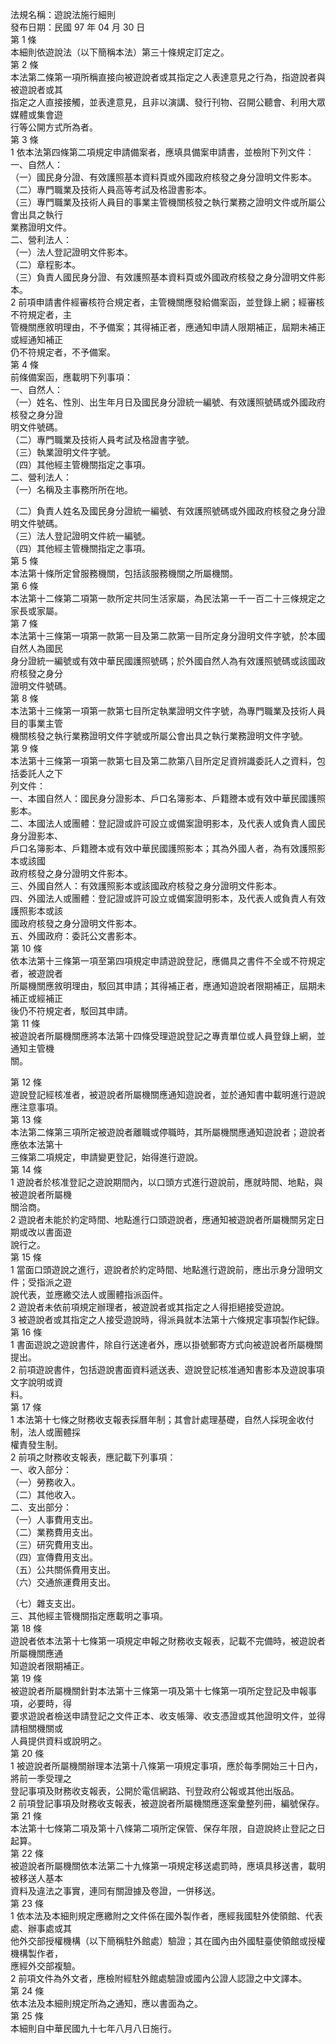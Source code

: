 法規名稱：遊說法施行細則  
發布日期：民國 97 年 04 月 30 日  
第 1 條  
本細則依遊說法（以下簡稱本法）第三十條規定訂定之。  
第 2 條  
本法第二條第一項所稱直接向被遊說者或其指定之人表達意見之行為，指遊說者與被遊說者或其  
指定之人直接接觸，並表達意見，且非以演講、發行刊物、召開公聽會、利用大眾媒體或集會遊  
行等公開方式所為者。  
第 3 條  
1 依本法第四條第二項規定申請備案者，應填具備案申請書，並檢附下列文件：  
一、自然人：  
（一）國民身分證、有效護照基本資料頁或外國政府核發之身分證明文件影本。  
（二）專門職業及技術人員高等考試及格證書影本。  
（三）專門職業及技術人員目的事業主管機關核發之執行業務之證明文件或所屬公會出具之執行  
業務證明文件。  
二、營利法人：  
（一）法人登記證明文件影本。  
（二）章程影本。  
（三）負責人國民身分證、有效護照基本資料頁或外國政府核發之身分證明文件影本。  
2 前項申請書件經審核符合規定者，主管機關應發給備案函，並登錄上網；經審核不符規定者，主  
管機關應敘明理由，不予備案；其得補正者，應通知申請人限期補正，屆期未補正或經通知補正  
仍不符規定者，不予備案。  
第 4 條  
前條備案函，應載明下列事項：  
一、自然人：  
（一）姓名、性別、出生年月日及國民身分證統一編號、有效護照號碼或外國政府核發之身分證  
明文件號碼。  
（二）專門職業及技術人員考試及格證書字號。  
（三）執業證明文件字號。  
（四）其他經主管機關指定之事項。  
二、營利法人：  
（一）名稱及主事務所所在地。  


（二）負責人姓名及國民身分證統一編號、有效護照號碼或外國政府核發之身分證明文件號碼。  
（三）法人登記證明文件統一編號。  
（四）其他經主管機關指定之事項。  
第 5 條  
本法第十條所定曾服務機關，包括該服務機關之所屬機關。  
第 6 條  
本法第十二條第二項第一款所定共同生活家屬，為民法第一千一百二十三條規定之家長或家屬。  
第 7 條  
本法第十三條第一項第一款第一目及第二款第一目所定身分證明文件字號，於本國自然人為國民  
身分證統一編號或有效中華民國護照號碼；於外國自然人為有效護照號碼或該國政府核發之身分  
證明文件號碼。  
第 8 條  
本法第十三條第一項第一款第七目所定執業證明文件字號，為專門職業及技術人員目的事業主管  
機關核發之執行業務證明文件字號或所屬公會出具之執行業務證明文件字號。  
第 9 條  
本法第十三條第一項第一款第七目及第二款第八目所定足資辨識委託人之資料，包括委託人之下  
列文件：  
一、本國自然人：國民身分證影本、戶口名簿影本、戶籍謄本或有效中華民國護照影本。  
二、本國法人或團體：登記證或許可設立或備案證明影本，及代表人或負責人國民身分證影本、  
戶口名簿影本、戶籍謄本或有效中華民國護照影本；其為外國人者，為有效護照影本或該國  
政府核發之身分證明文件影本。  
三、外國自然人：有效護照影本或該國政府核發之身分證明文件影本。  
四、外國法人或團體：登記證或許可設立或備案證明影本，及代表人或負責人有效護照影本或該  
國政府核發之身分證明文件影本。  
五、外國政府：委託公文書影本。  
第 10 條  
依本法第十三條第一項至第四項規定申請遊說登記，應備具之書件不全或不符規定者，被遊說者  
所屬機關應敘明理由，駁回其申請；其得補正者，應通知遊說者限期補正，屆期未補正或經補正  
後仍不符規定者，駁回其申請。  
第 11 條  
被遊說者所屬機關應將本法第十四條受理遊說登記之專責單位或人員登錄上網，並通知主管機  
關。  


第 12 條  
遊說登記經核准者，被遊說者所屬機關應通知遊說者，並於通知書中載明進行遊說應注意事項。  
第 13 條  
本法第二條第三項所定被遊說者離職或停職時，其所屬機關應通知遊說者；遊說者應依本法第十  
三條第二項規定，申請變更登記，始得進行遊說。  
第 14 條  
1 遊說者於核准登記之遊說期間內，以口頭方式進行遊說前，應就時間、地點，與被遊說者所屬機  
關洽商。  
2 遊說者未能於約定時間、地點進行口頭遊說者，應通知被遊說者所屬機關另定日期或改以書面遊  
說行之。  
第 15 條  
1 當面口頭遊說之進行，遊說者於約定時間、地點進行遊說前，應出示身分證明文件；受指派之遊  
說代表，並應繳交法人或團體指派函件。  
2 遊說者未依前項規定辦理者，被遊說者或其指定之人得拒絕接受遊說。  
3 被遊說者或其指定之人接受遊說時，得派員就本法第十六條規定事項製作紀錄。  
第 16 條  
1 書面遊說之遊說書件，除自行送達者外，應以掛號郵寄方式向被遊說者所屬機關提出。  
2 前項遊說書件，包括遊說書面資料遞送表、遊說登記核准通知書影本及遊說事項文字說明或資  
料。  
第 17 條  
1 本法第十七條之財務收支報表採曆年制；其會計處理基礎，自然人採現金收付制，法人或團體採  
權責發生制。  
2 前項之財務收支報表，應記載下列事項：  
一、收入部分：  
（一）勞務收入。  
（二）其他收入。  
二、支出部分：  
（一）人事費用支出。  
（二）業務費用支出。  
（三）研究費用支出。  
（四）宣傳費用支出。  
（五）公共關係費用支出。  
（六）交通旅運費用支出。  


（七）雜支支出。  
三、其他經主管機關指定應載明之事項。  
第 18 條  
遊說者依本法第十七條第一項規定申報之財務收支報表，記載不完備時，被遊說者所屬機關應通  
知遊說者限期補正。  
第 19 條  
被遊說者所屬機關針對本法第十三條第一項及第十七條第一項所定登記及申報事項，必要時，得  
要求遊說者檢送申請登記之文件正本、收支帳簿、收支憑證或其他證明文件，並得請相關機關或  
人員提供資料或說明之。  
第 20 條  
1 被遊說者所屬機關辦理本法第十八條第一項規定事項，應於每季開始三十日內，將前一季受理之  
登記事項及財務收支報表，公開於電信網路、刊登政府公報或其他出版品。  
2 前項登記事項及財務收支報表，被遊說者所屬機關應逐案彙整列冊，編號保存。  
第 21 條  
本法第十七條第二項及第十八條第二項所定保管、保存年限，自遊說終止登記之日起算。  
第 22 條  
被遊說者所屬機關依本法第二十九條第一項規定移送處罰時，應填具移送書，載明被移送人基本  
資料及違法之事實，連同有關證據及卷證，一併移送。  
第 23 條  
1 依本法及本細則規定應繳附之文件係在國外製作者，應經我國駐外使領館、代表處、辦事處或其  
他外交部授權機構（以下簡稱駐外館處）驗證；其在國內由外國駐臺使領館或授權機構製作者，  
應經外交部複驗。  
2 前項文件為外文者，應檢附經駐外館處驗證或國內公證人認證之中文譯本。  
第 24 條  
依本法及本細則規定所為之通知，應以書面為之。  
第 25 條  
本細則自中華民國九十七年八月八日施行。  


